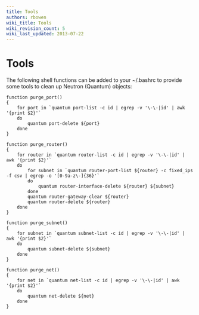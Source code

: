 ```yaml
---
title: Tools
authors: rbowen
wiki_title: Tools
wiki_revision_count: 5
wiki_last_updated: 2013-07-22
---
```


# Tools

The following shell functions can be added to your ~/.bashrc to provide some tools to clean up Neutron (Quantum) objects:

    function purge_port()
    {
        for port in `quantum port-list -c id | egrep -v '\-\-|id' | awk '{print $2}'`
        do
            quantum port-delete ${port}
        done
    }

    function purge_router()
    {
        for router in `quantum router-list -c id | egrep -v '\-\-|id' | awk '{print $2}'`
        do
            for subnet in `quantum router-port-list ${router} -c fixed_ips -f csv | egrep -o '[0-9a-z\-]{36}'`
            do
                quantum router-interface-delete ${router} ${subnet}        
            done
            quantum router-gateway-clear ${router}
            quantum router-delete ${router}
        done
    }

    function purge_subnet()
    {
        for subnet in `quantum subnet-list -c id | egrep -v '\-\-|id' | awk '{print $2}'`
        do
            quantum subnet-delete ${subnet}
        done
    }

    function purge_net()
    {
        for net in `quantum net-list -c id | egrep -v '\-\-|id' | awk '{print $2}'`
        do
            quantum net-delete ${net}
        done
    }
